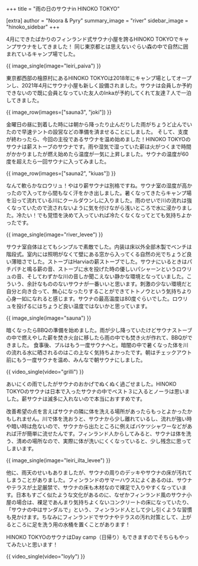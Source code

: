 +++
title = "雨の日のサウナin HINOKO TOKYO"

[extra]
author = "Noora & Pyry"
summary_image = "river"
sidebar_image = "hinoko_sidebar"
+++

4月にできたばかりのフィンランド式サウナ小屋を誇るHINOKO TOKYOでキャンプサウナをしてきました！
同じ東京都とは思えないぐらい森の中で自然に囲まれているキャンプ場でした。

<!-- more -->

{{ image_single(image="leiri_paiva") }}

東京都西部の檜原村にあるHINOKO TOKYOは2018年にキャンプ場としてオープンし、2021年4月にサウナ小屋も新しく設備されました。サウナは会員しか予約できないので既に会員となっていた友人のInkaが予約してくれて友達７人で一泊してきました。

{{ image_row(images=["sauna3", "joki"]) }}

金曜日の昼に到着した時には朝から降ったり止んだりした雨がちょうど止んでいたので早速テントの設営などの準備を済ませることにしました。
そして、支度が終わったら、今回の主役であるサウナを温め始めました！HINOKO TOKYOのサウナは薪ストーブのサウナです。雨や湿気で湿っていた薪は火がつくまで時間がかかりましたが燃え始めたら温度が一気に上昇しました。サウナの温度が60度を超えたら一回サウナに入ってみました。

{{ image_row(images=["sauna2", "kiuas"]) }}

なんて軟らかなロウリュ！やはり薪サウナは別格ですね。サウナ室の湿度が高かったので入ってから間もなく汗をかき出しました。暑くなってきたらキャンプ場を沿って流れている川にクールダウンしに入りました。雨のせいで川の流れは強くなっていたので流されないように気を付けながら浅いところで水に浸かりました。冷たい！でも覚悟を決めて入っていれば冷たくなくなってとても気持ちよかったです。

{{ image_single(image="river_levee") }}

サウナ室自体はとてもシンプルで素敵でした。内装は床以外全部木製でベンチは階段式。室内には照明がなくて壁にある窓から入ってくる自然の光でちょうど良い薄暗さでした。ストーブはHarviaの薪ストーブでした。サウナにいるときはパチパチと鳴る薪の音、ストーブに水を投げた時の優しいパシャーンというロウリュの音、そしてわずかな川の音しか聞こえない静かな環境となっていました。こういう、余計なもののないサウナが一番いいと思います。刺激の少ない環境だと自分と向き合って、無心になったりすることができてトトノウという気持ちより心身一如になれると感じます。サウナの最高温度は80度ぐらいでした。ロウリュを投げるにはちょうど良い温度ではないかと思っています。

{{ image_single(image="sauna") }}

暗くなったらBBQの準備を始めました。雨が少し降っていたけどサウナストーブの中で燃えやした薪を焚き火台に移したら雨の中でも焚き火が作れて、BBQができました。
食事後、プルはもう一度サウナへと。暗闇の中で暑くなった体を川の流れる水に晒されるのはこの上なく気持ちよかったです。朝はチェックアウト前にもう一度サウナを温め、みんなで朝サウナにしました。

{{ video_single(video="grilli") }}

あいにくの雨でしたがサウナのおかげでぬくぬく過ごせました。HINOKO TOKYOのサウナは日本で入ったサウナの中でベスト３に入るとノーラは思いました。薪サウナは滅多に入れないので本当におすすめです。

改善希望の点を言えばサウナの隣に体を洗える場所があったらもっとよかったかもしれません。川で体を洗おうと、サウナから少し離れているし、流れが強い時や暗い時は危ないので、サウナから出たところに例えばバケツシャワーなどがあれば汗が簡単に流せたんです。フィンランド人からしてみると、サウナは体を洗う、清めの場所なので、実際に体が洗いにくくなっていると、少し残念に思ってしまいます。

{{ image_single(image="leiri_ilta_levee") }}

他に、雨天のせいもありましたが、サウナの周りのデッキやサウナの床が汚れてしまうことがありました。フィンランドのサマーハウスによくあるのは、サウナやテラスが土足厳禁で、サウナの床も木材なので裸足で入りやすくなっています。日本もすごく似たような文化があるのに、なぜかフィンランド風のサウナ小屋の場合は、裸足であんまり気持ちよくないコンクリートの床になっていたり、「サウナの中はサンダルで」という、フィンランド人として少し引くような習慣も見かけます。ちなみにフィンランドでサウナやテラスの汚れ対策として、上がるところに足を洗う用の水桶を置くことがあります！

HINOKO TOKYOのサウナはDay camp（日帰り）もできますのでそちらもやってみたいと思います！

{{ video_single(video="loyly") }}